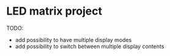 LED matrix project
==========================

TODO: 
- add possibility to have multiple display modes
- add possibility to switch between multiple display contents
